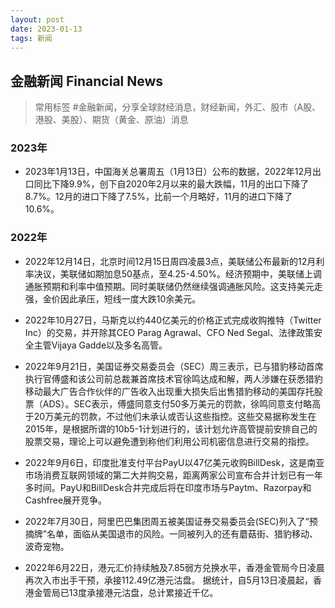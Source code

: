 ```yaml
---
layout: post
date: 2023-01-13
tags: 新闻
---
```


## 金融新闻 Financial News
> 常用标签 #金融新闻，分享全球财经消息，财经新闻，外汇、股市（A股、港股、美股）、期货（黄金、原油）消息

### 2023年

- 2023年1月13日，中国海关总署周五（1月13日）公布的数据，2022年12月出口同比下降9.9%，创下自2020年2月以来的最大跌幅，11月的出口下降了8.7%。12月的进口下降了7.5%，比前一个月略好，11月的进口下降了10.6%。

### 2022年
- 2022年12月14日，北京时间12月15日周四凌晨3点，美联储公布最新的12月利率决议，美联储如期加息50基点，至4.25-4.50%。经济预期中，美联储上调通胀预期和利率中值预期。同时美联储仍然继续强调通胀风险。这支持美元走强，金价因此承压，短线一度大跌10余美元。


- 2022年10月27日，马斯克以约440亿美元的价格正式完成收购推特（Twitter Inc）的交易，并开除其CEO Parag Agrawal、CFO Ned Segal、法律政策安全主管Vijaya Gadde以及多名高管。

- 2022年9月21日，美国证券交易委员会（SEC）周三表示，已与猎豹移动首席执行官傅盛和该公司前总裁兼首席技术官徐鸣达成和解，两人涉嫌在获悉猎豹移动最大广告合作伙伴的广告收入出现重大损失后出售猎豹移动的美国存托股票（ADS）。SEC表示，傅盛同意支付50多万美元的罚款，徐鸣同意支付略高于20万美元的罚款，不过他们未承认或否认这些指控。这些交易据称发生在2015年，是根据所谓的10b5-1计划进行的，该计划允许高管提前安排自己的股票交易，理论上可以避免遭到称他们利用公司机密信息进行交易的指控。


- 2022年9月6日，印度批准支付平台PayU以47亿美元收购BillDesk，这是南亚市场消费互联网领域的第二大并购交易，距离两家公司宣布合并计划已有一年多时间。PayU和BillDesk合并完成后将在印度市场与Paytm、Razorpay和Cashfree展开竞争。

- 2022年7月30日，阿里巴巴集团周五被美国证券交易委员会(SEC)列入了“预摘牌”名单，面临从美国退市的风险。一同被列入的还有蘑菇街、猎豹移动、波奇宠物。 

- 2022年6月22日，港元汇价持续触及7.85弱方兑换水平，香港金管局今日凌晨再次入市出手干预，承接112.49亿港元沽盘。
据统计，自5月13日凌晨起，香港金管局已13度承接港元沽盘，总计累接近千亿。
